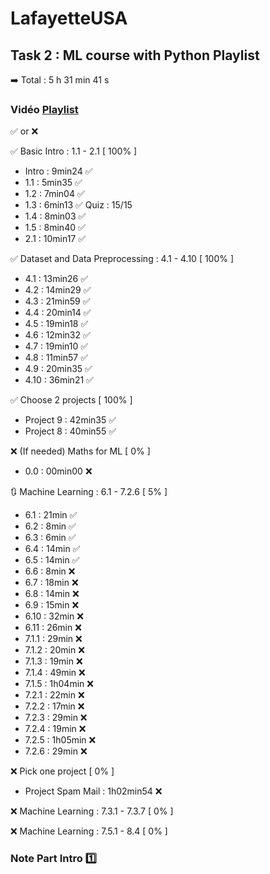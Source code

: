# LafayetteUSA
## Task 2 : ML course with Python Playlist
➡️ Total : 5 h 31 min 41 s

### Vidéo [Playlist]([https://www.youtube.com/watch?v=r-uOLxNrNk8]) 

✅ or ❌

✅ Basic Intro : 1.1 - 2.1 [ 100% ]
  - Intro : 9min24 ✅
  - 1.1 : 5min35 ✅
  - 1.2 : 7min04 ✅
  - 1.3 : 6min13 ✅ Quiz : 15/15
  - 1.4 : 8min03 ✅
  - 1.5 : 8min40 ✅
  - 2.1 : 10min17 ✅

✅ Dataset and Data Preprocessing : 4.1 - 4.10 [ 100% ]
  - 4.1 : 13min26 ✅
  - 4.2 : 14min29 ✅
  - 4.3 : 21min59 ✅
  - 4.4 : 20min14 ✅
  - 4.5 : 19min18 ✅
  - 4.6 : 12min32 ✅
  - 4.7 : 19min10 ✅
  - 4.8 : 11min57 ✅
  - 4.9 : 20min35 ✅
  - 4.10 : 36min21 ✅

✅ Choose 2 projects [ 100% ]
  - Project 9 : 42min35 ✅
  - Project 8 : 40min55 ✅

❌ (If needed) Maths for ML [ 0% ]
  - 0.0 : 00min00 ❌

🔃 Machine Learning : 6.1 - 7.2.6 [ 5% ]
  - 6.1 : 21min ✅
  - 6.2 : 8min ✅
  - 6.3 : 6min ✅
  - 6.4 : 14min ✅
  - 6.5 : 14min ✅
  - 6.6 : 8min ❌
  - 6.7 : 18min ❌
  - 6.8 : 14min ❌
  - 6.9 : 15min ❌
  - 6.10 : 32min ❌
  - 6.11 : 26min ❌
  - 7.1.1 : 29min ❌
  - 7.1.2 : 20min ❌
  - 7.1.3 : 19min ❌
  - 7.1.4 : 49min ❌
  - 7.1.5 : 1h04min ❌
  - 7.2.1 : 22min ❌
  - 7.2.2 : 17min ❌
  - 7.2.3 : 29min ❌
  - 7.2.4 : 19min ❌
  - 7.2.5 : 1h05min ❌
  - 7.2.6 : 29min ❌

❌ Pick one project [ 0% ]
  - Project Spam Mail : 1h02min54 ❌

❌ Machine Learning : 7.3.1 - 7.3.7 [ 0% ]

❌ Machine Learning : 7.5.1 - 8.4 [ 0% ]

### Note Part Intro 1️⃣
